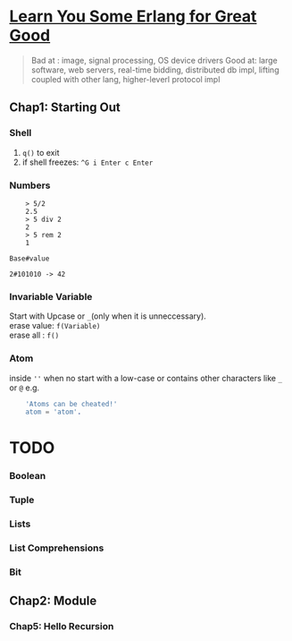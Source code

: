 # [Learn You Some Erlang for Great Good](http://learnyousomeerlang.com/content, "Online Version")
> Bad at : image, signal processing, OS device drivers
> Good at: large software, web servers, real-time bidding, distributed db impl, lifting coupled with other lang, higher-leverl protocol impl
## Chap1: Starting Out
### Shell
1. `q()` to exit
2. if shell freezes: `^G i Enter c Enter`

### Numbers
``` shell
    > 5/2
    2.5
    > 5 div 2
    2
    > 5 rem 2
    1
```
`Base#value`

    2#101010 -> 42

### Invariable Variable
Start with Upcase or `_`(only when it is unneccessary).  
erase value: `f(Variable)`  
erase all  : `f()`  

### Atom
inside `''` when no start with a low-case or contains other characters like `_` or `@`
e.g.
    
``` erlang
    'Atoms can be cheated!'
    atom = 'atom'.
```

# TODO
### Boolean
### Tuple
### Lists
### List Comprehensions
### Bit

## Chap2: Module


### Chap5: Hello Recursion

